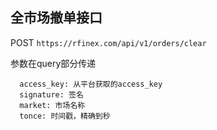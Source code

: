 
## 全市场撤单接口
POST
`
https://rfinex.com/api/v1/orders/clear
`

参数在query部分传递

```
  access_key: 从平台获取的access_key
  signature: 签名
  market: 市场名称
  tonce: 时间戳，精确到秒
```
